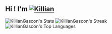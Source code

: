 ## Hi ! I'm [![Killian](https://img.shields.io/badge/Killian-00FF00?style=for-the-badge)](https://portfolio.syntaxlab.fr)


![KillianGascon's Stats](https://github-readme-stats.vercel.app/api?username=KillianGascon&theme=dracula&show_icons=true&hide_border=false&count_private=true)
![KillianGascon's Streak](https://github-readme-streak-stats.herokuapp.com/?user=KillianGascon&theme=dracula&hide_border=false)
![KillianGascon's Top Languages](https://github-readme-stats.vercel.app/api/top-langs/?username=KillianGascon&theme=dracula&show_icons=true&hide_border=false&layout=compact)
<!--
**KillianGascon/KillianGascon** is a ✨ _special_ ✨ repository because its `README.md` (this file) appears on your GitHub profile.

Here are some ideas to get you started:

- 🔭 I’m currently working on ...
- 🌱 I’m currently learning ...
- 👯 I’m looking to collaborate on ...
- 🤔 I’m looking for help with ...
- 💬 Ask me about ...
- 📫 How to reach me: ...
- 😄 Pronouns: ...
- ⚡ Fun fact: ...
-->
